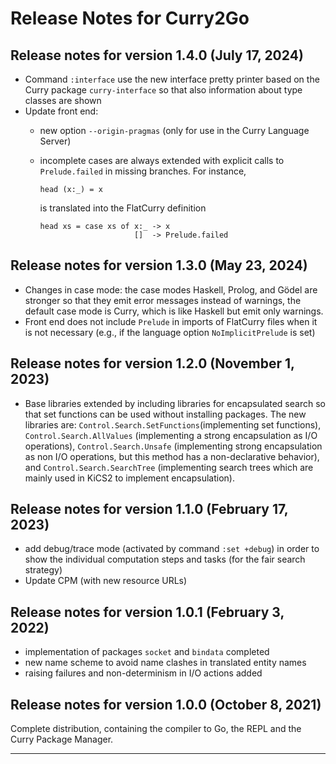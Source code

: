 Release Notes for Curry2Go
==========================

Release notes for version 1.4.0 (July 17, 2024)
-----------------------------------------------

  * Command `:interface` use the new interface pretty printer
    based on the Curry package `curry-interface` so that also
    information about type classes are shown
  * Update front end:
    - new option `--origin-pragmas` (only for use in the Curry Language Server)
    - incomplete cases are always extended with explicit calls to
      `Prelude.failed` in missing branches. For instance,

          head (x:_) = x

      is translated into the FlatCurry definition

          head xs = case xs of x:_ -> x
                               []  -> Prelude.failed


Release notes for version 1.3.0 (May 23, 2024)
----------------------------------------------

  * Changes in case mode: the case modes Haskell, Prolog, and Gödel
    are stronger so that they emit error messages instead of warnings,
    the default case mode is Curry, which is like Haskell but emit
    only warnings.
  * Front end does not include `Prelude` in imports of FlatCurry files
    when it is not necessary (e.g., if the language option `NoImplicitPrelude`
    is set)


Release notes for version 1.2.0 (November 1, 2023)
---------------------------------------------------

  * Base libraries extended by including libraries for encapsulated search
    so that set functions can be used without installing packages.
    The new libraries are: `Control.Search.SetFunctions`(implementing
    set functions), `Control.Search.AllValues` (implementing a strong
    encapsulation as I/O operations), `Control.Search.Unsafe`
    (implementing strong encapsulation as non I/O operations, but this
    method has a non-declarative behavior), and `Control.Search.SearchTree`
    (implementing search trees which are mainly used in KiCS2 to implement
    encapsulation).


Release notes for version 1.1.0 (February 17, 2023)
---------------------------------------------------

* add debug/trace mode (activated by command `:set +debug`)
  in order to show the individual computation steps and tasks
  (for the fair search strategy)
* Update CPM (with new resource URLs)


Release notes for version 1.0.1 (February 3, 2022)
--------------------------------------------------

* implementation of packages `socket` and `bindata` completed
* new name scheme to avoid name clashes in translated entity names
* raising failures and non-determinism in I/O actions added


Release notes for version 1.0.0 (October 8, 2021)
-------------------------------------------------

Complete distribution, containing the compiler to Go,
the REPL and the Curry Package Manager.

-------------------------------------------------------------------------

